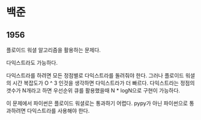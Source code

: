 # 백준

## 1956

플로이드 워셜 알고리즘을 활용하는 문제다.

다익스트라도 가능하다.

다익스트라를 하려면 모든 정점별로 다익스트라를 돌려줘야 한다. 그러나 플로이드 워셜의 시간 복잡도가 O ^ 3 인것을 생각하면 다익스트라가 더 빠르다. 다익스트라는 정점의 갯수가 N개라고 하면 우선순위 큐를 활용했을때  N * logN으로 구현이 가능하다.

이 문제에서 파이썬은 플로이드 워셜로는 통과하기 어렵다. pypy가 아닌 파이썬으로 통과하려면 다익스트라를 사용해야 한다.